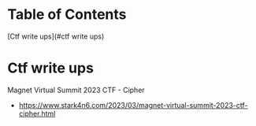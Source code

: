 # Table of Contents
[Ctf write ups](#ctf write ups)

# Ctf write ups
Magnet Virtual Summit 2023 CTF - Cipher
- https://www.stark4n6.com/2023/03/magnet-virtual-summit-2023-ctf-cipher.html
